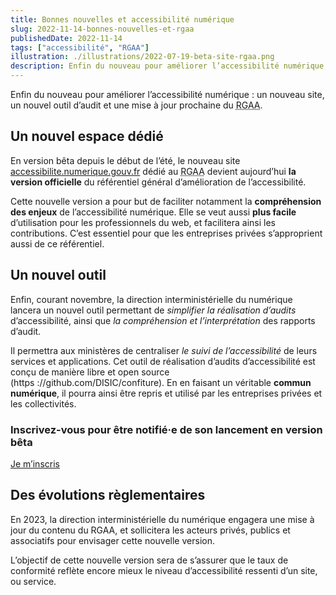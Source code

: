 ```yaml
---
title: Bonnes nouvelles et accessibilité numérique
slug: 2022-11-14-bonnes-nouvelles-et-rgaa
publishedDate: 2022-11-14
tags: ["accessibilité", "RGAA"]
illustration: ./illustrations/2022-07-19-beta-site-rgaa.png
description: Enfin du nouveau pour améliorer l’accessibilité numérique, un nouveau site, un nouvel outil et une mise à jour prochaine du RGAA
---
```


<p class="fr-text--lead">Enfin du nouveau pour améliorer l’accessibilité numérique : un nouveau site, un nouvel outil d’audit et une mise à jour prochaine du <abbr title="référentiel général d’amélioration de l’accessibilité">RGAA</abbr>.</p>

## Un nouvel espace dédié

En version bêta depuis le début de l’été, le nouveau site <a href="https://accessibilite.numerique.gouv.fr" target="_blank" title="accessibilite.numerique.gouv.fr - nouvelle fenêtre">accessibilite.numerique.gouv.fr</a> dédié au <abbr title="référentiel général d’amélioration de l’accessibilité">RGAA</abbr> devient aujourd’hui **la version officielle** du référentiel général d’amélioration de l’accessibilité.

Cette nouvelle version a pour but de faciliter notamment la **compréhension des enjeux** de l’accessibilité numérique. 
Elle se veut aussi **plus facile** d’utilisation pour les professionnels du web, et facilitera ainsi les contributions. 
C’est essentiel pour que les entreprises privées s’approprient aussi de ce référentiel. 


## Un nouvel outil

Enfin, courant novembre, la direction interministérielle du numérique lancera un nouvel outil permettant de *simplifier la réalisation d’audits* d’accessibilité, ainsi que *la compréhension et l’interprétation* des rapports d’audit. 

Il permettra aux ministères de centraliser *le suivi de l’accessibilité* de leurs services et applications. Cet outil de réalisation d’audits d’accessibilité est conçu de manière libre et open source (https ://github.com/DISIC/confiture). 
En en faisant un véritable **commun numérique**, il pourra ainsi être repris et utilisé par les entreprises privées et les collectivités. 


<div class="fr-callout fr-mt-2w fr-mb-4w ">
    <h3 class="fr-callout__title">Inscrivez-vous pour être notifié·e de son lancement en version bêta</h3>
    <p class="fr-callout__text">
        <a href="/bientot/" class="fr-btn">Je m’inscris</a>
    </p>
    
</div>


## Des évolutions règlementaires

En 2023, la direction interministérielle du numérique engagera une mise à jour du contenu du RGAA, et sollicitera les acteurs privés, publics et associatifs pour envisager cette nouvelle version.

L’objectif de cette nouvelle version sera de s’assurer que le taux de conformité reflète encore mieux le niveau d’accessibilité ressenti d’un site, ou service. 

